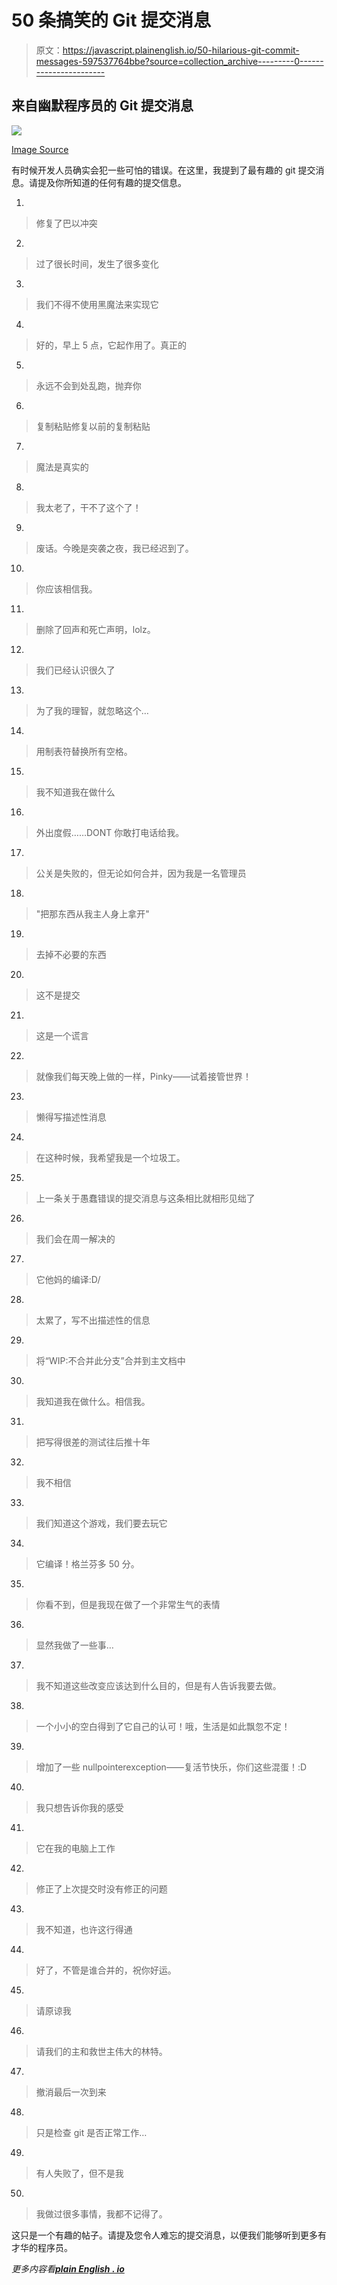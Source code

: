# 50 条搞笑的 Git 提交消息

> 原文：<https://javascript.plainenglish.io/50-hilarious-git-commit-messages-597537764bbe?source=collection_archive---------0----------------------->

## 来自幽默程序员的 Git 提交消息

![](img/cd3b110f5019f721b6b467980f2fcba5.png)

[Image Source](https://memegenerator.net/instance/69237636/korean-developer-master-branch-git-push)

有时候开发人员确实会犯一些可怕的错误。在这里，我提到了最有趣的 git 提交消息。请提及你所知道的任何有趣的提交信息。

1.

> 修复了巴以冲突

2.

> 过了很长时间，发生了很多变化

3.

> 我们不得不使用黑魔法来实现它

4.

> 好的，早上 5 点，它起作用了。真正的

5.

> 永远不会到处乱跑，抛弃你

6.

> 复制粘贴修复以前的复制粘贴

7.

> 魔法是真实的

8.

> 我太老了，干不了这个了！

9.

> 废话。今晚是突袭之夜，我已经迟到了。

10.

> 你应该相信我。

11.

> 删除了回声和死亡声明，lolz。

12.

> 我们已经认识很久了

13.

> 为了我的理智，就忽略这个…

14.

> 用制表符替换所有空格。

15.

> 我不知道我在做什么

16.

> 外出度假……DONT 你敢打电话给我。

17.

> 公关是失败的，但无论如何合并，因为我是一名管理员

18.

> "把那东西从我主人身上拿开"

19.

> 去掉不必要的东西

20.

> 这不是提交

21.

> 这是一个谎言

22.

> 就像我们每天晚上做的一样，Pinky——试着接管世界！

23.

> 懒得写描述性消息

24.

> 在这种时候，我希望我是一个垃圾工。

25.

> 上一条关于愚蠢错误的提交消息与这条相比就相形见绌了

26.

> 我们会在周一解决的

27.

> 它他妈的编译\:D/

28.

> 太累了，写不出描述性的信息

29.

> 将“WIP:不合并此分支”合并到主文档中

30.

> 我知道我在做什么。相信我。

31.

> 把写得很差的测试往后推十年

32.

> 我不相信

33.

> 我们知道这个游戏，我们要去玩它

34.

> 它编译！格兰芬多 50 分。

35.

> 你看不到，但是我现在做了一个非常生气的表情

36.

> 显然我做了一些事…

37.

> 我不知道这些改变应该达到什么目的，但是有人告诉我要去做。

38.

> 一个小小的空白得到了它自己的认可！哦，生活是如此飘忽不定！

39.

> 增加了一些 nullpointerexception——复活节快乐，你们这些混蛋！:D

40.

> 我只想告诉你我的感受

41.

> 它在我的电脑上工作

42.

> 修正了上次提交时没有修正的问题

43.

> 我不知道，也许这行得通

44.

> 好了，不管是谁合并的，祝你好运。

45.

> 请原谅我

46.

> 请我们的主和救世主伟大的林特。

47.

> 撤消最后一次到来

48.

> 只是检查 git 是否正常工作…

49.

> 有人失败了，但不是我

50.

> 我做过很多事情，我都不记得了。

这只是一个有趣的帖子。请提及您令人难忘的提交消息，以便我们能够听到更多有才华的程序员。

*更多内容看*[***plain English . io***](http://plainenglish.io/)